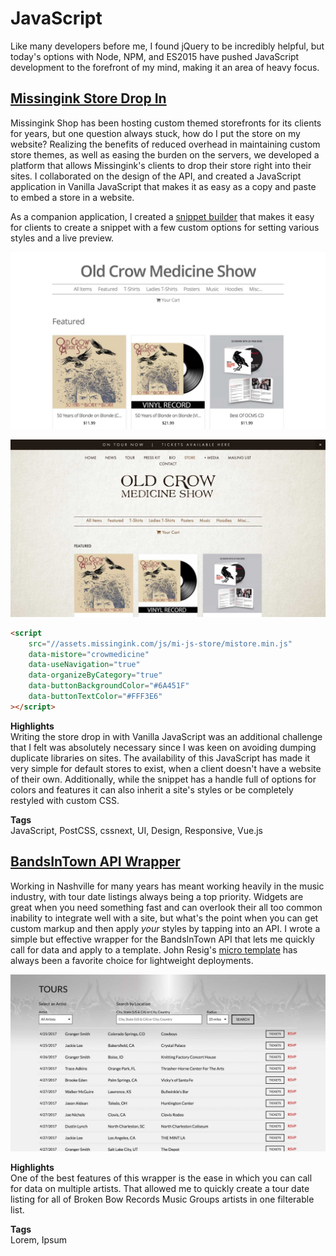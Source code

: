 # JavaScript

Like many developers before me, I found jQuery to be incredibly helpful, but today's options with Node, NPM, and ES2015 have pushed JavaScript development to the forefront of my mind, making it an area of heavy focus.

## [Missingink Store Drop In](https://shop.missingink.com/crowmedicine)

Missingink Shop has been hosting custom themed storefronts for its clients for years, but one question always stuck, how do I put the store on my website?  Realizing the benefits of reduced overhead in maintaining custom store themes, as well as easing the burden on the servers, we developed a platform that allows Missingink's clients to drop their store right into their sites.  I collaborated on the design of the API, and created a JavaScript application in Vanilla JavaScript that makes it as easy as a copy and paste to embed a store in a website.

As a companion application, I created a [snippet builder](http://mi-script-builder.brkstn-dev.com/) that makes it easy for clients to create a snippet with a few custom options for setting various styles and a live preview.

<div class="image-grid half">
    <p><img src="/assets/images/projects/missinginkshop.jpg"/></p>
    <p><img src="/assets/images/projects/old-crow-site-merch.jpg"/></p>
</div>

```html
<script
    src="//assets.missingink.com/js/mi-js-store/mistore.min.js"
    data-mistore="crowmedicine"
    data-useNavigation="true"
    data-organizeByCategory="true"
    data-buttonBackgroundColor="#6A451F"
    data-buttonTextColor="#FFF3E6"
></script>
```

__Highlights__  
Writing the store drop in with Vanilla JavaScript was an additional challenge that I felt was absolutely necessary since I was keen on avoiding dumping duplicate libraries on sites.  The availability of this JavaScript has made it very simple for default stores to exist, when a client doesn't have a website of their own.  Additionally, while the snippet has a handle full of options for colors and features it can also inherit a site's styles or be completely restyled with custom CSS.

__Tags__  
JavaScript, PostCSS, cssnext, UI, Design, Responsive, Vue.js

## [BandsInTown API Wrapper](https://www.npmjs.com/package/bandsintown-events)

Working in Nashville for many years has meant working heavily in the music industry, with tour date listings always being a top priority.  Widgets are great when you need something fast and can overlook their all too common inability to integrate well with a site, but what's the point when you can get custom markup and then apply _your_ styles by tapping into an API.  I wrote a simple but effective wrapper for the BandsInTown API that lets me quickly call for data and apply to a template.  John Resig's [micro template](https://johnresig.com/blog/javascript-micro-templating/) has always been a favorite choice for lightweight deployments.

<div class="image-grid">
    <p><img src="/assets/images/projects/bbr-tour.jpg"/></p>
</div>

__Highlights__  
One of the best features of this wrapper is the ease in which you can call for data on multiple artists.  That allowed me to quickly create a tour date listing for all of Broken Bow Records Music Groups artists in one filterable list.

__Tags__  
Lorem, Ipsum

